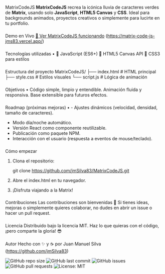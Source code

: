 MatrixCodeJS
**MatrixCodeJS** recrea la icónica lluvia de caracteres verdes de **Matrix**, usando solo **JavaScript**, **HTML5 Canvas** y **CSS**. Ideal para backgrounds animados, proyectos creativos o simplemente para lucirte en tu portfolio.

###
Demo en Vivo
[🔗 Ver MatrixCodeJS funcionando](#) (https://matrix-code-js-jms83.vercel.app/)

###
Tecnologías utilizadas
•	🚀 JavaScript (ES6+)
🎨 HTML5 Canvas API
💅 CSS3 para estilos

###
Estructura del proyecto
MatrixCodeJS/
├── index.html         # HTML principal
├── style.css          # Estilos visuales
└── script.js          # Lógica de animación

###
Objetivos
•	Código simple, limpio y entendible.
Animación fluida y responsiva.
Base extensible para futuros efectos.

###
Roadmap (próximas mejoras)
•	- Ajustes dinámicos (velocidad, densidad, tamaño de caracteres).
- Modo día/noche automático.
- Versión React como componente reutilizable.
- Publicación como paquete NPM.
- Interacción con el usuario (respuesta a eventos de mouse/teclado).

###
Cómo empezar
1. Clona el repositorio:

    git clone https://github.com/jmSilva83/MatrixCodeJS.git

2. Abre el index.html en tu navegador.

3. ¡Disfruta viajando a la Matrix!

###
Contribuciones
Las contribuciones son bienvenidas 🚀
Si tienes ideas, mejoras o simplemente quieres colaborar, no dudes en abrir un issue o hacer un pull request.

###
Licencia
Distribuido bajo la licencia MIT.
Haz lo que quieras con el código, ¡pero comparte la gloria! 😎

###
Autor
Hecho con ✨ y ☕ por Juan Manuel Silva (https://github.com/jmSilva83)

![GitHub repo size](https://img.shields.io/github/repo-size/jmSilva83/MatrixCodeJS?color=green)
![GitHub last commit](https://img.shields.io/github/last-commit/jmSilva83/MatrixCodeJS)
![GitHub issues](https://img.shields.io/github/issues/jmSilva83/MatrixCodeJS)
![GitHub pull requests](https://img.shields.io/github/issues-pr/jmSilva83/MatrixCodeJS)
![License: MIT](https://img.shields.io/badge/License-MIT-yellow.svg)
